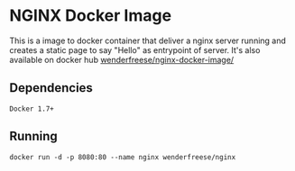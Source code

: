 # NGINX Docker Image

This is a image to docker container that deliver a nginx server running and creates a static page to say "Hello" as entrypoint of server.
It's also available on docker hub [wenderfreese/nginx-docker-image/](https://hub.docker.com/r/wenderfreese/nginx-docker-image/)

## Dependencies

``Docker 1.7+``<br/>

## Running

``docker run -d -p 8080:80 --name nginx wenderfreese/nginx``<br/>
